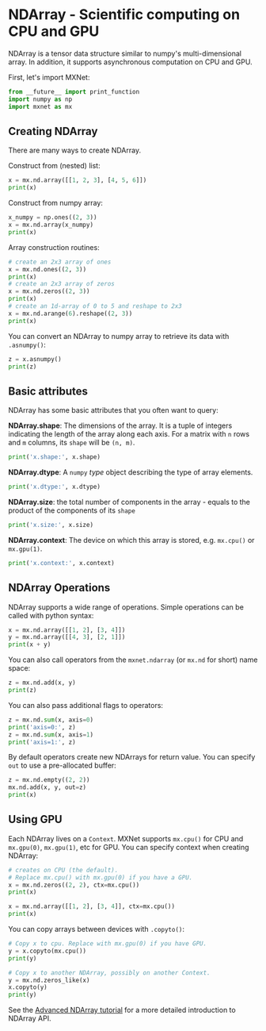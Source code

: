 # NDArray - Scientific computing on CPU and GPU

NDArray is a tensor data structure similar to numpy's multi-dimensional array.
In addition, it supports asynchronous computation on CPU and GPU.

First, let's import MXNet:

```python
from __future__ import print_function
import numpy as np
import mxnet as mx
```

## Creating NDArray

There are many ways to create NDArray.

Construct from (nested) list:
```python
x = mx.nd.array([[1, 2, 3], [4, 5, 6]])
print(x)
```

Construct from numpy array:
```python
x_numpy = np.ones((2, 3))
x = mx.nd.array(x_numpy)
print(x)
```

Array construction routines:
```python
# create an 2x3 array of ones
x = mx.nd.ones((2, 3))
print(x)
# create an 2x3 array of zeros
x = mx.nd.zeros((2, 3))
print(x)
# create an 1d-array of 0 to 5 and reshape to 2x3
x = mx.nd.arange(6).reshape((2, 3))
print(x)
```

You can convert an NDArray to numpy array to retrieve its data with `.asnumpy()`:
```python
z = x.asnumpy()
print(z)
```

## Basic attributes

NDArray has some basic attributes that you often want to query:

**NDArray.shape**: The dimensions of the array. It is a tuple of integers
indicating the length of the array along each axis. For a matrix with `n` rows
and `m` columns, its `shape` will be `(n, m)`.

```python
print('x.shape:', x.shape)
```

**NDArray.dtype**: A `numpy` _type_ object describing the type of array
elements.

```python
print('x.dtype:', x.dtype)
```

**NDArray.size**: the total number of components in the array - equals to the
product of the components of its `shape`

```python
print('x.size:', x.size)
```

**NDArray.context**: The device on which this array is stored, e.g. `mx.cpu()`
or `mx.gpu(1)`.

```python
print('x.context:', x.context)
```

## NDArray Operations

NDArray supports a wide range of operations. Simple operations can be called
with python syntax:

```python
x = mx.nd.array([[1, 2], [3, 4]])
y = mx.nd.array([[4, 3], [2, 1]])
print(x + y)
```

You can also call operators from the `mxnet.ndarray` (or `mx.nd` for short) name space:

```python
z = mx.nd.add(x, y)
print(z)
```

You can also pass additional flags to operators:

```python
z = mx.nd.sum(x, axis=0)
print('axis=0:', z)
z = mx.nd.sum(x, axis=1)
print('axis=1:', z)
```

By default operators create new NDArrays for return value. You can specify `out`
to use a pre-allocated buffer:

```python
z = mx.nd.empty((2, 2))
mx.nd.add(x, y, out=z)
print(x)
```

## Using GPU

Each NDArray lives on a `Context`. MXNet supports `mx.cpu()` for CPU and `mx.gpu(0)`,
`mx.gpu(1)`, etc for GPU. You can specify context when creating NDArray:

```python
# creates on CPU (the default).
# Replace mx.cpu() with mx.gpu(0) if you have a GPU.
x = mx.nd.zeros((2, 2), ctx=mx.cpu())
print(x)
```

```python
x = mx.nd.array([[1, 2], [3, 4]], ctx=mx.cpu())
print(x)
```

You can copy arrays between devices with `.copyto()`:

```python
# Copy x to cpu. Replace with mx.gpu(0) if you have GPU.
y = x.copyto(mx.cpu())
print(y)
```

```python
# Copy x to another NDArray, possibly on another Context.
y = mx.nd.zeros_like(x)
x.copyto(y)
print(y)
```

See the [Advanced NDArray tutorial](../basic/ndarray.md) for a more detailed
introduction to NDArray API.
